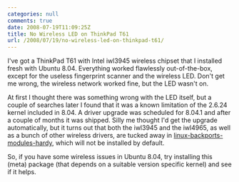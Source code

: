 ```yaml
---
categories: null
comments: true
date: 2008-07-19T11:09:25Z
title: No Wireless LED on ThinkPad T61
url: /2008/07/19/no-wireless-led-on-thinkpad-t61/
---
```


I've got a ThinkPad T61 with Intel iwl3945 wireless chipset that I
installed fresh with Ubuntu 8.04.  Everything worked flawlessly
out-of-the-box, except for the useless fingerprint scanner and the
wireless LED.  Don't get me wrong, the wireless network worked fine, but
the LED wasn't on.

At first I thought there was something wrong with the LED itself, but a
couple of searches later I found that it was a known limitation of the
2.6.24 kernel included in 8.04.  A driver upgrade was scheduled for
8.04.1 and after a couple of months it was shipped.  Silly me thought
I'd get the upgrade automatically, but it turns out that both the
iwl3945 and the iwl4965, as well as a bunch of other wireless drivers,
are tucked away in [linux-backports-modules-hardy][1], which will not be
installed by default.

So, if you have some wireless issues in Ubuntu 8.04, try installing this
(meta) package (that depends on a suitable version specific kernel) and
see if it helps.

[1]: apt://linux-backports-modules-hardy
